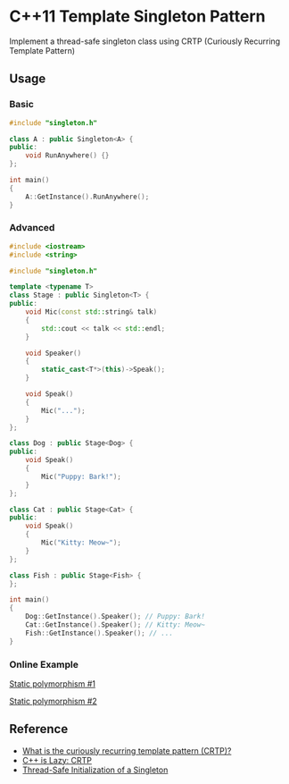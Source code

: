# C++11 Template Singleton Pattern

Implement a thread-safe singleton class using CRTP (Curiously Recurring Template Pattern)

## Usage

### Basic

```cpp
#include "singleton.h"

class A : public Singleton<A> {
public:
    void RunAnywhere() {}
};

int main()
{
    A::GetInstance().RunAnywhere();
}
```

### Advanced

```cpp
#include <iostream>
#include <string>

#include "singleton.h"

template <typename T>
class Stage : public Singleton<T> {
public:
    void Mic(const std::string& talk)
    {
        std::cout << talk << std::endl;
    }

    void Speaker()
    {
        static_cast<T*>(this)->Speak();
    }

    void Speak()
    {
        Mic("...");
    }
};

class Dog : public Stage<Dog> {
public:
    void Speak()
    {
        Mic("Puppy: Bark!");
    }
};

class Cat : public Stage<Cat> {
public:
    void Speak()
    {
        Mic("Kitty: Meow~");
    }
};

class Fish : public Stage<Fish> {
};

int main()
{
    Dog::GetInstance().Speaker(); // Puppy: Bark!
    Cat::GetInstance().Speaker(); // Kitty: Meow~
    Fish::GetInstance().Speaker(); // ...
}
```

### Online Example

[Static polymorphism #1](https://godbolt.org/z/xIom78)

[Static polymorphism #2](https://godbolt.org/z/sD6gmn)

## Reference

- [What is the curiously recurring template pattern (CRTP)?](https://stackoverflow.com/questions/4173254/what-is-the-curiously-recurring-template-pattern-crtp/4173298#4173298)
- [C++ is Lazy: CRTP](https://www.modernescpp.com/index.php/component/content/article/42-blog/functional/273-c-is-still-lazy)
- [Thread-Safe Initialization of a Singleton](https://www.modernescpp.com/index.php/thread-safe-initialization-of-a-singleton)
